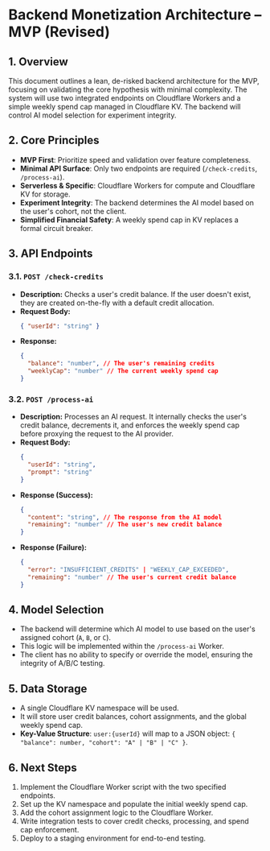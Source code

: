 # Backend Monetization Architecture – MVP (Revised)

## 1. Overview
This document outlines a lean, de-risked backend architecture for the MVP, focusing on validating the core hypothesis with minimal complexity. The system will use two integrated endpoints on Cloudflare Workers and a simple weekly spend cap managed in Cloudflare KV. The backend will control AI model selection for experiment integrity.

## 2. Core Principles
- **MVP First**: Prioritize speed and validation over feature completeness.
- **Minimal API Surface**: Only two endpoints are required (`/check-credits`, `/process-ai`).
- **Serverless & Specific**: Cloudflare Workers for compute and Cloudflare KV for storage.
- **Experiment Integrity**: The backend determines the AI model based on the user's cohort, not the client.
- **Simplified Financial Safety**: A weekly spend cap in KV replaces a formal circuit breaker.

## 3. API Endpoints

### 3.1. `POST /check-credits`
- **Description:** Checks a user's credit balance. If the user doesn't exist, they are created on-the-fly with a default credit allocation.
- **Request Body:**
  ```json
  { "userId": "string" }
  ```
- **Response:**
  ```json
  {
    "balance": "number", // The user's remaining credits
    "weeklyCap": "number" // The current weekly spend cap
  }
  ```

### 3.2. `POST /process-ai`
- **Description:** Processes an AI request. It internally checks the user's credit balance, decrements it, and enforces the weekly spend cap before proxying the request to the AI provider.
- **Request Body:**
  ```json
  {
    "userId": "string",
    "prompt": "string"
  }
  ```
- **Response (Success):**
  ```json
  {
    "content": "string", // The response from the AI model
    "remaining": "number" // The user's new credit balance
  }
  ```
- **Response (Failure):**
  ```json
  {
    "error": "INSUFFICIENT_CREDITS" | "WEEKLY_CAP_EXCEEDED",
    "remaining": "number" // The user's current credit balance
  }
  ```

## 4. Model Selection
- The backend will determine which AI model to use based on the user's assigned cohort (`A`, `B`, or `C`).
- This logic will be implemented within the `/process-ai` Worker.
- The client has no ability to specify or override the model, ensuring the integrity of A/B/C testing.

## 5. Data Storage
- A single Cloudflare KV namespace will be used.
- It will store user credit balances, cohort assignments, and the global weekly spend cap.
- **Key-Value Structure**: `user:{userId}` will map to a JSON object: `{ "balance": number, "cohort": "A" | "B" | "C" }`.

## 6. Next Steps
1.  Implement the Cloudflare Worker script with the two specified endpoints.
2.  Set up the KV namespace and populate the initial weekly spend cap.
3.  Add the cohort assignment logic to the Cloudflare Worker.
4.  Write integration tests to cover credit checks, processing, and spend cap enforcement.
5.  Deploy to a staging environment for end-to-end testing.